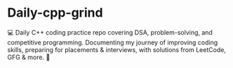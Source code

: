 # Daily-cpp-grind
💻 Daily C++ coding practice repo covering DSA, problem-solving, and competitive programming. Documenting my journey of improving coding skills, preparing for placements &amp; interviews, with solutions from LeetCode, GFG &amp; more. 🚀
